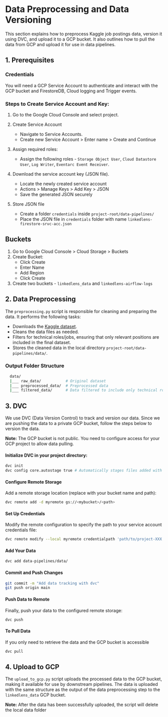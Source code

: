 # Data Preprocessing and Data Versioning

This section explains how to preprocess Kaggle job postings data, version it using DVC, and upload it to a GCP bucket. It also outlines how to pull the data from GCP and upload it for use in data pipelines.

## 1. Prerequisites
### Credentials
You will need a GCP Service Account to authenticate and interact with the GCP bucket and FirestoreDB, Cloud logging and Trigger events.

### Steps to Create Service Account and Key:
1. Go to the Google Cloud Console and select project.
2. Create Service Account
   - Navigate to Service Accounts. 
   - Create new Service Account > Enter name > Create and Continue 
3. Assign required roles:
   - Assign the following roles - `Storage Object User`, `Cloud Datastore User`, `Log Writer`, `Eventarc Event Receiver`. 

4. Download the service account key (JSON file).
   - Locate the newly created service account
   - Actions > Manage Keys > Add Key > JSON
   - Save the generated JSON securely
5. Store JSON file
   - Create a folder `credentials` inside `project-root/data-pipelines/`
   - Place the JSON file in `credentials` folder with name `linkedlens-firestore-srvc-acc.json`

## Buckets
  1. Go to Google Cloud Console > Cloud Storage > Buckets
  2. Create Bucket:
     - Click Create
     - Enter Name
     - Add Region
     - Click Create
  3. Create two buckets - `linkedlens_data` and `linkedlens-airflow-logs`

## 2. Data Preprocessing
The `preprocessing.py` script is responsible for cleaning and preparing the data. It performs the following tasks:

  - Downloads the [Kaggle dataset](https://www.kaggle.com/datasets/arshkon/linkedin-job-postings).
  - Cleans the data files as needed.
  - Filters for technical roles/jobs, ensuring that only relevant positions are included in the final dataset.
  - Stores the cleaned data in the local directory `project-root/data-pipelines/data/`.
  ### Output Folder Structure
```bash
  data/
  |___ raw_data/           # Original dataset
  |___ preprocessed_data/  # Preprocessed data
  |___ filtered_data/      # Data filtered to include only technical roles/jobs
```

## 3. DVC
We use DVC (Data Version Control) to track and version our data. Since we are pushing the data to a private GCP bucket, follow the steps below to version the data.

**Note:** The GCP bucket is not public. You need to configure access for your GCP project to allow data pulling.

#### Initialize DVC in your project directory:
```bash
dvc init
dvc config core.autostage true # Automatically stages files added with dvc add
```

#### Configure Remote Storage
Add a remote storage location (replace with your bucket name and path):

```bash
dvc remote add -d myremote gs://<mybucket>/<path>
```

#### Set Up Credentials
Modify the remote configuration to specify the path to your service account credentials file:

```bash
dvc remote modify --local myremote credentialpath 'path/to/project-XXX.json'
```

#### Add Your Data
```bash
dvc add data-pipelines/data/
```

#### Commit and Push Changes
```bash
git commit -m "Add data tracking with dvc"
git push origin main
```

#### Push Data to Remote
Finally, push your data to the configured remote storage:
```bash
dvc push
```

#### To Pull Data
If you only need to retrieve the data and the GCP bucket is accessible
```bash
dvc pull
```

## 4. Upload to GCP
The `upload_to_gcp.py` script uploads the processed data to the GCP bucket, making it available for use by downstream pipelines. The data is uploaded with the same structure as the output of the data preprocessing step to the `linkedlens_data` GCP bucket.

**Note:** After the data has been successfully uploaded, the script will delete the local data folder 